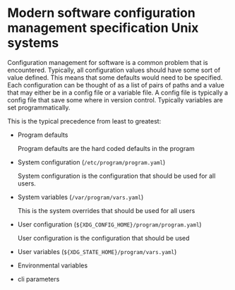 # Modern software configuration management specification Unix systems

Configuration management for software is a common problem that is encountered.
Typically, all configuration values should have some sort of value defined.
This means that some defaults would need to be specified. Each configuration
can be thought of as a list of pairs of paths and a value that may either be in
a config file or a variable file. A config file is typically a config file that
save some where in version control.  Typically variables are set
programmatically.

This is the typical precedence from least to greatest:

- Program defaults

  Program defaults are the hard coded defaults in the program

- System configuration (`/etc/program/program.yaml`)

  System configuration is the configuration that should be used for all users.

- System variables (`/var/program/vars.yaml`)

  This is the system overrides that should be used for all users

- User configuration (`${XDG_CONFIG_HOME}/program/program.yaml`)

  User configuration is the configuration that should be used

- User variables (`${XDG_STATE_HOME}/program/vars.yaml`)
- Environmental variables
- cli parameters
